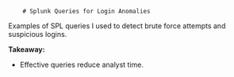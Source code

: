        # Splunk Queries for Login Anomalies

Examples of SPL queries I used to detect brute force attempts and suspicious logins.

**Takeaway:**
- Effective queries reduce analyst time.
